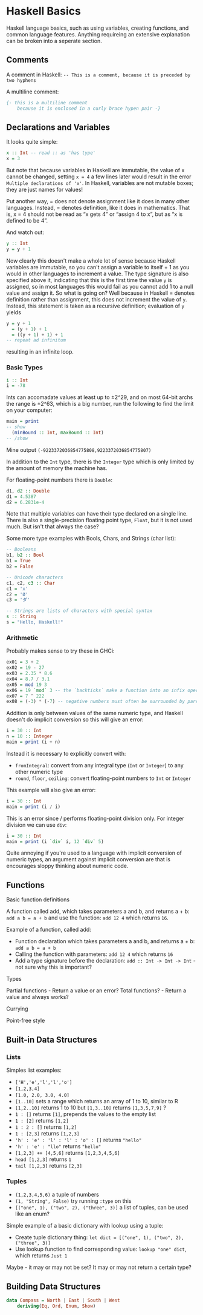 # Haskell Basics

Haskell language basics, such as using variables, creating functions, and common language features. Anything requireing an extensive explanation can be broken into a seperate section.

## Comments

A comment in Haskell: `-- This is a comment, because it is preceded by two hyphens`

A multiline comment:

```haskell
{- this is a multiline comment
    because it is enclosed in a curly brace hypen pair -}
```

## Declarations and Variables

It looks quite simple:

```haskell
x :: Int -- read :: as 'has type'
x = 3
```

But note that because variables in Haskell are immutable, the value of x cannot be changed, setting `x = 4` a few lines later would result in the error `Multiple declarations of 'x'`. In Haskell, variables are not mutable boxes; they are just names for values!

Put another way, = does not denote assignment like it does in many other languages. Instead,  = denotes definition, like it does in mathematics. That is, x = 4 should not be read as “x gets 4” or “assign 4 to x”, but as “x is defined to be 4”.

And watch out:

```haskell
y :: Int
y = y + 1
```

Now clearly this doesn't make a whole lot of sense because Haskell variables are immutable, so you can't assign a variable to itself + 1 as you would in other languages to increment a value. The type signature is also specified above it, indicating that this is the first time the value `y` is assigned, so in most languages this would fail as you cannot add 1 to a null value and assign it. So what is going on? Well because in Haskell = denotes definition rather than assignment, this does not increment the value of `y`. Instead, this statement is taken as a recursive definition; evaluation of `y` yields

```haskell
y = y + 1
  = (y + 1) + 1
  = ((y + 1) + 1) + 1
-- repeat ad infinitum
```

resulting in an infinite loop.

### Basic Types

```haskell
i :: Int
i = -78
```

Ints can accomadate values at least up to ±2^29, and on most 64-bit archs the range is ±2^63, which is a big number, run the following to find the limit on your computer:

```haskell
main = print
-- show
  (minBound :: Int, maxBound :: Int)
-- /show
```

Mine output `(-9223372036854775808,9223372036854775807)`

In addition to the `Int` type, there is the `Integer` type which is only limited by the amount of memory the machine has.

For floating-point numbers there is `Double`:

```haskell
d1, d2 :: Double
d1 = 4.5387
d2 = 6.2831e-4
```

Note that multiple variables can have their type declared on a single line.
There is also a single-precision floating point type, `Float`, but it is not used much. But isn't that always the case?

Some more type examples with Bools, Chars, and Strings (char list):

```haskell
-- Booleans
b1, b2 :: Bool
b1 = True
b2 = False

-- Unicode characters
c1, c2, c3 :: Char
c1 = 'x'
c2 = 'Ø'
c3 = 'ダ'

-- Strings are lists of characters with special syntax
s :: String
s = "Hello, Haskell!"
```

### Arithmetic

Probably makes sense to try these in GHCi:

```haskell
ex01 = 3 + 2
ex02 = 19 - 27
ex03 = 2.35 * 8.6
ex04 = 8.7 / 3.1
ex05 = mod 19 3
ex06 = 19 `mod` 3 -- the `backticks` make a function into an infix operator
ex07 = 7 ^ 222
ex08 = (-3) * (-7) -- negative numbers must often be surrounded by parentheses, to avoid having the negation sign parsed as subtraction
```

Addition is only between values of the same numeric type, and Haskell doesn't do implicit conversion so this will give an error:

```haskell
i = 30 :: Int
n = 10 :: Integer
main = print (i + n)
```

Instead it is necessary to explicitly convert with:

* `fromIntegral`: convert from any integral type (`Int` or `Integer`) to any other numeric type
* `round`, `floor`, `ceiling`: convert floating-point numbers to `Int` or `Integer`

This example will also give an error:

```haskell
i = 30 :: Int
main = print (i / i)
```

This is an error since / performs floating-point division only. For integer division we can use `div`:

```haskell
i = 30 :: Int
main = print (i `div` i, 12 `div` 5)
```

Quite annoying if you're used to a language with implicit conversion of numeric types, an argument against implicit conversion are that is encourages sloppy thinking about numeric code.

## Functions

Basic function definitions

A function called add, which takes parameters a and b, and returns a + b: `add a b = a + b` and use the function: `add 12 4` which returns `16`.

Example of a function, called add:

* Function declaration which takes parameters a and b, and returns a + b: `add a b = a + b`
* Calling the function with parameters: `add 12 4` which returns `16`
* Add a type signature before the declaration: `add :: Int -> Int -> Int` - not sure why this is important?

Types

Partial functions - Return a value or an error?
Total functions? - Return a value and always works?

Currying

Point-free style

## Built-in Data Structures

### Lists

Simples list examples:

* `['H','e','l','l','o']`
* `[1,2,3,4]`
* `[1.0, 2.0, 3.0, 4.0]`
* `[1..10]` sets a range which returns an array of 1 to 10, similar to R
* `[1,2..10]` returns 1 to 10 but `[1,3..10]` returns `[1,3,5,7,9]` ?
* `1 : []` returns `[1]`, prepends the values to the empty list
* `1 : [2]` returns `[1,2]`
* `1 : 2 : []` returns `[1,2]`
* `1 : [2,3]` returns `[1,2,3]`
* `'h' : 'e' : 'l' : 'l' : 'o' : []` returns `"hello"`
* `'h' : 'e' : "llo"` returns `"hello"`
* `[1,2,3] ++ [4,5,6]` returns `[1,2,3,4,5,6]`
* `head [1,2,3]` returns `1`
* `tail [1,2,3]` returns `[2,3]`

### Tuples

* `(1,2,3,4,5,6)` a tuple of numbers
* `(1, "String", False)` try running `:type` on this
* `[("one", 1), ("two", 2), ("three", 3)]` a list of tuples, can be used like an enum?

Simple example of a basic dictionary with lookup using a tuple:

* Create tuple dictionary thing: `let dict = [("one", 1), ("two", 2), ("three", 3)]`
* Use lookup function to find corresponding value: `lookup "one" dict`, which returns `Just 1`

Maybe - it may or may not be set? It may or may not return a certain type?

## Building Data Structures

```Haskell
data Compass = North | East | South | West
    deriving(Eq, Ord, Enum, Show)
```